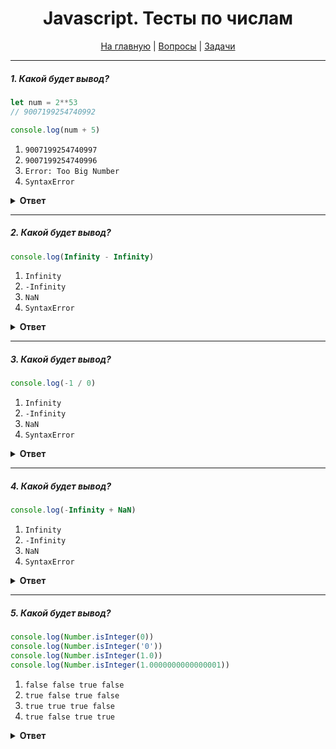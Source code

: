 <div align="center">

<h1>Javascript. Тесты по числам</h1>

<a href="https://github.com/dollaween/javascript-tests">На главную</a> | <a href="https://github.com/dollaween/javascript-questions">Вопросы</a> | <a href="https://github.com/dollaween/javascript-tasks">Задачи</a>

</div>

---

##### 1. Какой будет вывод?

```javascript
let num = 2**53
// 9007199254740992

console.log(num + 5)
```

1. `9007199254740997`
2. `9007199254740996`
3. `Error: Too Big Number`
4. `SyntaxError`

<details><summary><b>Ответ</b></summary>
<p>

**Ответ: 2**

Из-за ограничений в вычислениях, `2**53` — это максимальное число, которое обеспечивает точность вычислений. Оно же хранится в константе Number.MAX_SAFE_INTEGER.

</p>
</details>

---

##### 2. Какой будет вывод?

```javascript
console.log(Infinity - Infinity)
```

1. `Infinity`
2. `-Infinity`
3. `NaN`
4. `SyntaxError`

<details><summary><b>Ответ</b></summary>
<p>

**Ответ: 3**

</p>
</details>

---

##### 3. Какой будет вывод?

```javascript
console.log(-1 / 0)
```

1. `Infinity`
2. `-Infinity`
3. `NaN`
4. `SyntaxError`

<details><summary><b>Ответ</b></summary>
<p>

**Ответ: 2**

</p>
</details>

---

##### 4. Какой будет вывод?

```javascript
console.log(-Infinity + NaN)
```

1. `Infinity`
2. `-Infinity`
3. `NaN`
4. `SyntaxError`

<details><summary><b>Ответ</b></summary>
<p>

**Ответ: 3**

</p>
</details>

---

##### 5. Какой будет вывод?

```javascript
console.log(Number.isInteger(0))
console.log(Number.isInteger('0'))
console.log(Number.isInteger(1.0))
console.log(Number.isInteger(1.0000000000000001))
```

1. `false false true false`
2. `true false true false`
3. `true true true false`
4. `true false true true`

<details><summary><b>Ответ</b></summary>
<p>

**Ответ: 4**

Метод `Number.isInteger()` — определяет, является ли переданное значение целым числом.

Из-за неточности в вычислениях, мы имеем следующее:
* `Number.isInteger(1.000000000000001)` — `false`
* `Number.isInteger(1.0000000000000001)` — `true`
* `Number.isInteger(1.00000000000000001)` — `true`

</p>
</details>

